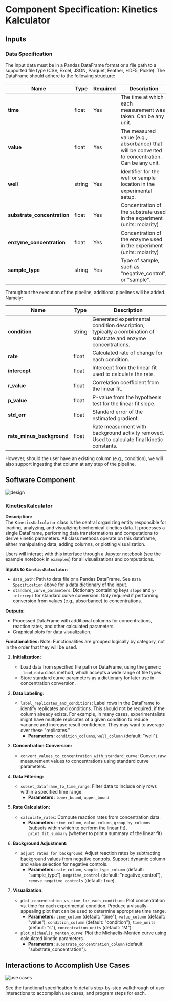 # Component Specification: Kinetics Kalculator

## Inputs

### Data Specification

The input data must be in a Pandas DataFrame format or a file path to a supported file type (CSV, Excel, JSON, Parquet, Feather, HDF5, Pickle). The DataFrame should adhere to the following structure:

| Name                   | Type        | Required | Description                                                                 |
|------------------------|-------------|----------|-----------------------------------------------------------------------------|
| **time**               | float       | Yes      | The time at which each measurement was taken.  Can be any unit.|
| **value**              | float       | Yes      | The measured value (e.g., absorbance) that will be converted to concentration. Can be any unit.|
| **well**               | string      | Yes      | Identifier for the well or sample location in the experimental setup.        |
| **substrate_concentration** | float   | Yes      | Concentration of the substrate used in the experiment (units: molarity)  |
| **enzyme_concentration**    | float   | Yes      | Concentration of the enzyme used in the experiment (units: molarity)
| **sample_type**        | string      | Yes      | Type of sample, such as "negative_control", or "sample".            |

Throughout the execution of the pipeline, additional pipelines will be added. Namely:

| Name                   | Type        | Description                                                                 |
|------------------------|-------------|-----------------------------------------------------------------------------|
| **condition**          | string      | Generated experimental condition description, typically a combination of substrate and enzyme concentrations. |
| **rate**               | float       | Calculated rate of change for each condition.                               |
| **intercept**          | float       | Intercept from the linear fit used to calculate the rate.                   |
| **r_value**            | float       | Correlation coefficient from the linear fit.                                |
| **p_value**            | float       | P-value from the hypothesis test for the linear fit slope.                  |
| **std_err**            | float       | Standard error of the estimated gradient.                                   |
| **rate_minus_background** | float | Rate measurment with background activity removed. Used to calculate final kinetic constants.

However, should the user have an existing column (e.g., condition), we will also support ingesting that column at any step of the pipeline.

## Software Component

![design](../assets/design.png)

### KineticsKalculator

**Description:**  
The `KineticsKalculator` class is the central organizing entity responsible for loading, analyzing, and visualizing biochemical kinetics data. 
It processes a single DataFrame, performing data transformations and computations to derive kinetic parameters.
All class methods operate on this dataframe, either manipulating data, adding columns, or plotting visualization.

Users will interact with this interface through a Jupyter notebook (see the example notebook in `examples`) for all visualizations and computations.

**Inputs to `KineticsKalculator`:**
-    `data_path`: Path to data file or a Pandas DataFrame. See `Data Specification` above for a data dictionary of the input.
-    `standard_curve_parameters`: Dictionary containing keys `slope` and `y-intercept` for standard curve conversion. Only required if performing
   conversion from values (e.g., absorbance) to concentrations.

**Outputs:**
-    Processed DataFrame with additional columns for concentrations, reaction rates, and other calculated parameters.
-    Graphical plots for data visualization.

**Functionalities:**
Note: Functionalities are grouped logically by category, not in the order that they will be used.

1. **Initialization:**
   - Load data from specified file path or DataFrame, using the generic `_load_data` class method, which accepts a wide range of file types
   - Store standard curve parameters as a dictionary for later use in concentration conversion.

2. **Data Labeling:**
   - `label_replicates_and_conditions`: Label rows in the DataFrame to identify replicates and conditions. This should not be required, if the column already exists.
      For example, in many cases, experimentalists might have multiple replicates of a given condition to reduce variance and increase result confidence. They may want to average over these "replicates."
      - **Parameters:** `condition_columns`, `well_column` (default: "well").

3. **Concentration Conversion:**
   - `convert_values_to_concentration_with_standard_curve`: Convert raw measurement values to concentrations using standard curve parameters.

5. **Data Filtering:**
   - `subset_dataframe_to_time_range`: Filter data to include only rows within a specified time range.
     - **Parameters:** `lower_bound`, `upper_bound`.

6. **Rate Calculation:**
   - `calculate_rates`: Compute reaction rates from concentration data.
     - **Parameters:** `time_column`, `value_column`, `group_by_columns` (subsets within which to perform the linear fit), `print_fit_summary` (whether to print a summary of the linear fit)

7. **Background Adjustment:**
   - `adjust_rates_for_background`: Adjust reaction rates by subtracting background values from negative controls. Support dynamic column and value selection for negative controls.
     - **Parameters:** `rate_column`, `sample_type_column` (default: "sample_type"), `negative_control` (default: "negative_control"), `remove_negative_controls` (default: True).

8. **Visualization:**
   - `plot_concentration_vs_time_for_each_condition`: Plot concentration vs. time for each experimental condition. Produce a visually-appealing plot that can be used to determine appropriate time range.
     - **Parameters:** `time_column` (default: "time"), `value_column` (default: "value"), `condition_column` (default: "condition"), `time_units` (default: "s"), `concentration_units` (default: "M").
   - `plot_michaelis_menten_curve`: Plot the Michaelis-Menten curve using calculated kinetic parameters.
     - **Parameters:** `substrate_concentration_column` (default: "substrate_concentration").

## Interactions to Accomplish Use Cases

![use cases](../assets/workflow.png)

See the functional specification fo details step-by-step walkthrough of user interactions to accomplish use cases, and program steps for each.
